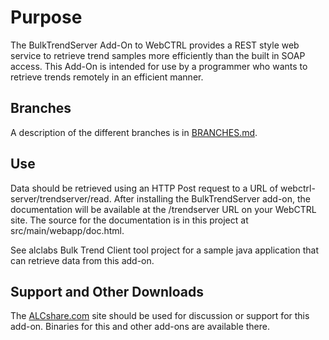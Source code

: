 Purpose
=======

The BulkTrendServer Add-On to WebCTRL provides a REST style web service to retrieve trend samples more efficiently than the built in SOAP access.  This Add-On is intended for use by a programmer who wants to retrieve trends remotely in an efficient manner.

Branches
--------
A description of the different branches is in [BRANCHES.md](blob/master/BRANCHES.md).

Use
---
 Data should be retrieved using an HTTP Post request to a URL of webctrl-server/trendserver/read. After installing the BulkTrendServer add-on, the documentation will be available at the /trendserver URL on your WebCTRL site. The source for
the documentation is in this project at src/main/webapp/doc.html.

 See alclabs Bulk Trend Client tool project for a sample java application that can retrieve data from this add-on.


Support and Other Downloads
---------------------------

The [ALCshare.com](http://www.alcshare.com) site should be used for discussion or support for this add-on.  Binaries for this and other add-ons are available there.